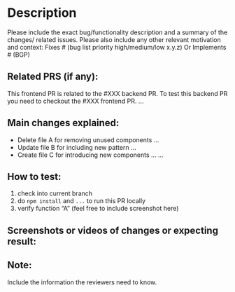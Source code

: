 # Description
Please include the exact bug/functionality description and a summary of the changes/ related issues. Please also include any other relevant motivation and context:
Fixes # (bug list priority high/medium/low x.y.z)
Or Implements # (BGP) 

## Related PRS (if any):
This frontend PR is related to the #XXX backend PR.
To test this backend PR you need to checkout the #XXX frontend PR.
…

## Main changes explained:
- Delete file A for removing unused components …
- Update file B for including new pattern …
- Create file C for introducing new components …
…

## How to test:
1. check into current branch
2. do `npm install` and `...` to run this PR locally
3. verify function “A” (feel free to include screenshot here)

## Screenshots or videos of changes or expecting result:



## Note:
Include the information the reviewers need to know.

